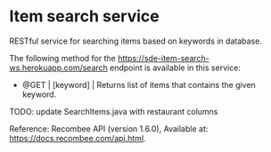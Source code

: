 # Item search service
RESTful service for searching items based on keywords in database.

The following method for the https://sde-item-search-ws.herokuapp.com/search endpoint is available in this service:
- @GET | [keyword] | Returns list of items that contains the given keyword. 

TODO:
update SearchItems.java with restaurant columns

Reference:
Recombee API (version 1.6.0), Available at: https://docs.recombee.com/api.html.
